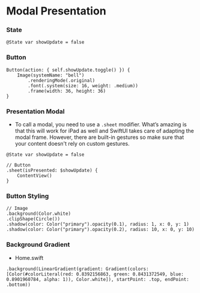 # Modal Presentation

### State 
```
@State var showUpdate = false
```

### Button 
```
Button(action: { self.showUpdate.toggle() }) {
    Image(systemName: "bell")
        .renderingMode(.original)
        .font(.system(size: 16, weight: .medium))
        .frame(width: 36, height: 36)
}
```

### Presentation Modal
- To call a modal, you need to use a `.sheet` modifier. What’s amazing is that this will work for iPad as well and SwiftUI takes care of adapting the modal frame. However, there are built-in gestures so make sure that your content doesn't rely on custom gestures.

```
@State var showUpdate = false

// Button
.sheet(isPresented: $showUpdate) {
    ContentView()
}
```

### Button Styling
```
// Image
.background(Color.white)
.clipShape(Circle())
.shadow(color: Color("primary").opacity(0.1), radius: 1, x: 0, y: 1)
.shadow(color: Color("primary").opacity(0.2), radius: 10, x: 0, y: 10)
```

### Background Gradient
- Home.swift

```
.background(LinearGradient(gradient: Gradient(colors: [Color(#colorLiteral(red: 0.8392156863, green: 0.8431372549, blue: 0.8901960784, alpha: 1)), Color.white]), startPoint: .top, endPoint: .bottom))
```

